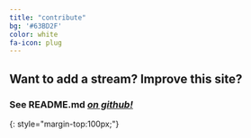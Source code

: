 ```yaml
---
title: "contribute"
bg: '#63BD2F'
color: white
fa-icon: plug
---
```


## Want to add a stream? Improve this site?

### See **README.md** [*on github!*](https://github.com/huangkaiw3n/tjc-livestreams)
{: style="margin-top:100px;"}


